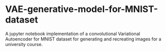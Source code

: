 # VAE-generative-model-for-MNIST-dataset
A jupyter notebook implementation of a convolutional Variational Autoencoder for MNIST dataset for generating and recreating images for a university course. 
